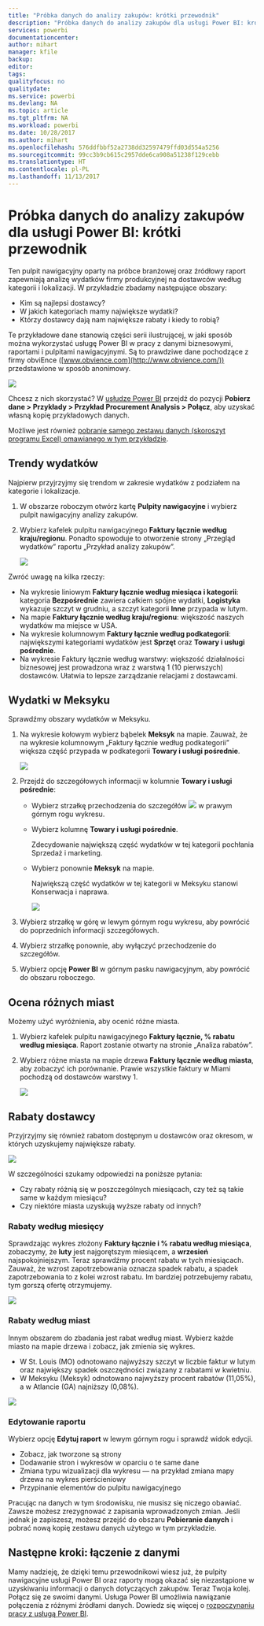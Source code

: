 ```yaml
---
title: "Próbka danych do analizy zakupów: krótki przewodnik"
description: "Próbka danych do analizy zakupów dla usługi Power BI: krótki przewodnik"
services: powerbi
documentationcenter: 
author: mihart
manager: kfile
backup: 
editor: 
tags: 
qualityfocus: no
qualitydate: 
ms.service: powerbi
ms.devlang: NA
ms.topic: article
ms.tgt_pltfrm: NA
ms.workload: powerbi
ms.date: 10/28/2017
ms.author: mihart
ms.openlocfilehash: 576ddfbbf52a2738dd32597479ffd03d554a5256
ms.sourcegitcommit: 99cc3b9cb615c2957dde6ca908a51238f129cebb
ms.translationtype: HT
ms.contentlocale: pl-PL
ms.lasthandoff: 11/13/2017
---
```

# <a name="procurement-analysis-sample-for-power-bi-take-a-tour"></a>Próbka danych do analizy zakupów dla usługi Power BI: krótki przewodnik
Ten pulpit nawigacyjny oparty na próbce branżowej oraz źródłowy raport zapewniają analizę wydatków firmy produkcyjnej na dostawców według kategorii i lokalizacji. W przykładzie zbadamy następujące obszary:

* Kim są najlepsi dostawcy?
* W jakich kategoriach mamy największe wydatki?
* Którzy dostawcy dają nam największe rabaty i kiedy to robią?

Te przykładowe dane stanowią części serii ilustrującej, w jaki sposób można wykorzystać usługę Power BI w pracy z danymi biznesowymi, raportami i pulpitami nawigacyjnymi. Są to prawdziwe dane pochodzące z firmy obviEnce ([www.obvience.com](http://www.obvience.com/)) przedstawione w sposób anonimowy.

![](media/sample-procurement/procurement1.png)

Chcesz z nich skorzystać? W [usłudze Power BI](https://powerbi.com) przejdź do pozycji **Pobierz dane > Przykłady > Przykład Procurement Analysis > Połącz**, aby uzyskać własną kopię przykładowych danych.

Możliwe jest również [pobranie samego zestawu danych (skoroszyt programu Excel) omawianego w tym przykładzie](http://go.microsoft.com/fwlink/?LinkId=529784).

## <a name="spending-trends"></a>Trendy wydatków
Najpierw przyjrzyjmy się trendom w zakresie wydatków z podziałem na kategorie i lokalizacje.  

1. W obszarze roboczym otwórz kartę **Pulpity nawigacyjne** i wybierz pulpit nawigacyjny analizy zakupów.
2. Wybierz kafelek pulpitu nawigacyjnego **Faktury łącznie według kraju/regionu**. Ponadto spowoduje to otworzenie strony „Przegląd wydatków” raportu „Przykład analizy zakupów”.
   
    ![](media/sample-procurement/procurement2.png)

Zwróć uwagę na kilka rzeczy:

* Na wykresie liniowym **Faktury łącznie według miesiąca i kategorii**: kategoria **Bezpośrednie** zawiera całkiem spójne wydatki, **Logistyka** wykazuje szczyt w grudniu, a szczyt kategorii **Inne** przypada w lutym.
* Na mapie **Faktury łącznie według kraju/regionu**: większość naszych wydatków ma miejsce w USA.
* Na wykresie kolumnowym **Faktury łącznie według podkategorii**: największymi kategoriami wydatków jest **Sprzęt** oraz **Towary i usługi pośrednie**.
* Na wykresie Faktury łącznie według warstwy: większość działalności biznesowej jest prowadzona wraz z warstwą 1 (10 pierwszych) dostawców. Ułatwia to lepsze zarządzanie relacjami z dostawcami.

## <a name="spending-in-mexico"></a>Wydatki w Meksyku
Sprawdźmy obszary wydatków w Meksyku.

1. Na wykresie kołowym wybierz bąbelek **Meksyk** na mapie. Zauważ, że na wykresie kolumnowym „Faktury łącznie według podkategorii” większa część przypada w podkategorii **Towary i usługi pośrednie**.
   
   ![](media/sample-procurement/pbi_procsample_spendmexico.png)
2. Przejdź do szczegółowych informacji w kolumnie **Towary i usługi pośrednie**:
   
   * Wybierz strzałkę przechodzenia do szczegółów ![](media/sample-procurement/pbi_drilldown_icon.png) w prawym górnym rogu wykresu.
   * Wybierz kolumnę **Towary i usługi pośrednie**.
     
      Zdecydowanie największą część wydatków w tej kategorii pochłania Sprzedaż i marketing.
   * Wybierz ponownie **Meksyk** na mapie.
     
      Największą część wydatków w tej kategorii w Meksyku stanowi Konserwacja i naprawa.
     
      ![](media/sample-procurement/pbi_procsample_drill_mexico.png)
3. Wybierz strzałkę w górę w lewym górnym rogu wykresu, aby powrócić do poprzednich informacji szczegółowych.
4. Wybierz strzałkę ponownie, aby wyłączyć przechodzenie do szczegółów.  
5. Wybierz opcję **Power BI** w górnym pasku nawigacyjnym, aby powrócić do obszaru roboczego.

## <a name="evaluate-different-cities"></a>Ocena różnych miast
Możemy użyć wyróżnienia, aby ocenić różne miasta.

1. Wybierz kafelek pulpitu nawigacyjnego **Faktury łącznie, % rabatu według miesiąca**. Raport zostanie otwarty na stronie „Analiza rabatów”.
2. Wybierz różne miasta na mapie drzewa **Faktury łącznie według miasta**, aby zobaczyć ich porównanie. Prawie wszystkie faktury w Miami pochodzą od dostawców warstwy 1.
   
   ![](media/sample-procurement/pbi_procsample_miamitreemap2.png)

## <a name="vendor-discounts"></a>Rabaty dostawcy
Przyjrzyjmy się również rabatom dostępnym u dostawców oraz okresom, w których uzyskujemy największe rabaty. 

![](media/sample-procurement/procurement4.png)

W szczególności szukamy odpowiedzi na poniższe pytania:

* Czy rabaty różnią się w poszczególnych miesiącach, czy też są takie same w każdym miesiącu?
* Czy niektóre miasta uzyskują wyższe rabaty od innych?

### <a name="discount-by-month"></a>Rabaty według miesięcy
Sprawdzając wykres złożony **Faktury łącznie i % rabatu według miesiąca**, zobaczymy, że **luty** jest najgorętszym miesiącem, a **wrzesień** najspokojniejszym. Teraz sprawdźmy procent rabatu w tych miesiącach.
Zauważ, że wzrost zapotrzebowania oznacza spadek rabatu, a spadek zapotrzebowania to z kolei wzrost rabatu. Im bardziej potrzebujemy rabatu, tym gorszą ofertę otrzymujemy.

![](media/sample-procurement/procurement5.png)

### <a name="discount-by-city"></a>Rabaty według miast
Innym obszarem do zbadania jest rabat według miast. Wybierz każde miasto na mapie drzewa i zobacz, jak zmienia się wykres. 

* W St. Louis (MO) odnotowano najwyższy szczyt w liczbie faktur w lutym oraz największy spadek oszczędności związany z rabatami w kwietniu.
* W Meksyku (Meksyk) odnotowano najwyższy procent rabatów (11,05%), a w Atlancie (GA) najniższy (0,08%).

![](media/sample-procurement/procurement6.png)

### <a name="edit-the-report"></a>Edytowanie raportu
Wybierz opcję **Edytuj raport** w lewym górnym rogu i sprawdź widok edycji.

* Zobacz, jak tworzone są strony
* Dodawanie stron i wykresów w oparciu o te same dane
* Zmiana typu wizualizacji dla wykresu — na przykład zmiana mapy drzewa na wykres pierścieniowy
* Przypinanie elementów do pulpitu nawigacyjnego

Pracując na danych w tym środowisku, nie musisz się niczego obawiać. Zawsze możesz zrezygnować z zapisania wprowadzonych zmian. Jeśli jednak je zapiszesz, możesz przejść do obszaru **Pobieranie danych** i pobrać nową kopię zestawu danych użytego w tym przykładzie.

## <a name="next-steps-connect-to-your-data"></a>Następne kroki: łączenie z danymi
Mamy nadzieję, że dzięki temu przewodnikowi wiesz już, że pulpity nawigacyjne usługi Power BI oraz raporty mogą okazać się niezastąpione w uzyskiwaniu informacji o danych dotyczących zakupów. Teraz Twoja kolej. Połącz się ze swoimi danymi. Usługa Power BI umożliwia nawiązanie połączenia z różnymi źródłami danych. Dowiedz się więcej o [rozpoczynaniu pracy z usługą Power BI](service-get-started.md).

